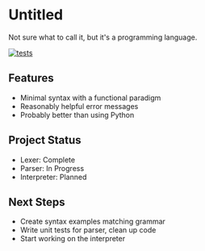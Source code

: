 # Untitled
Not sure what to call it, but it's a programming language.

[![tests](https://github.com/thomascpowell/lang/actions/workflows/rust.yml/badge.svg)](https://github.com/thomascpowell/lang/actions/workflows/rust.yml)

## Features
- Minimal syntax with a functional paradigm
- Reasonably helpful error messages
- Probably better than using Python

## Project Status
- Lexer: Complete
- Parser: In Progress
- Interpreter: Planned

## Next Steps
- Create syntax examples matching grammar
- Write unit tests for parser, clean up code
- Start working on the interpreter
